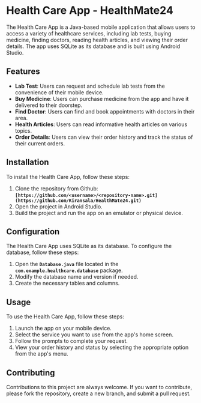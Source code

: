 # **Health Care App - HealthMate24**

The Health Care App is a Java-based mobile application that allows users to access a variety of healthcare services, including lab tests, buying medicine, finding doctors, reading health articles, and viewing their order details. The app uses SQLite as its database and is built using Android Studio.

## **Features**

- **Lab Test**: Users can request and schedule lab tests from the convenience of their mobile device.
- **Buy Medicine**: Users can purchase medicine from the app and have it delivered to their doorstep.
- **Find Doctor**: Users can find and book appointments with doctors in their area.
- **Health Articles**: Users can read informative health articles on various topics.
- **Order Details**: Users can view their order history and track the status of their current orders.

## **Installation**

To install the Health Care App, follow these steps:

1. Clone the repository from Github: **`[https://github.com/<username>/<repository-name>.git](https://github.com/Kiransala/HealthMate24.git)`**
2. Open the project in Android Studio.
3. Build the project and run the app on an emulator or physical device.

## **Configuration**

The Health Care App uses SQLite as its database. To configure the database, follow these steps:

1. Open the **`Database.java`** file located in the **`com.example.healthcare.database`** package.
2. Modify the database name and version if needed.
3. Create the necessary tables and columns.

## **Usage**

To use the Health Care App, follow these steps:

1. Launch the app on your mobile device.
2. Select the service you want to use from the app's home screen.
3. Follow the prompts to complete your request.
4. View your order history and status by selecting the appropriate option from the app's menu.

## **Contributing**

Contributions to this project are always welcome. If you want to contribute, please fork the repository, create a new branch, and submit a pull request.
